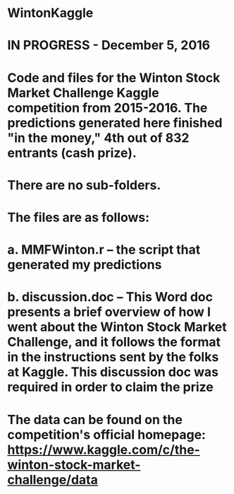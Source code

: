 # WintonKaggle
# IN PROGRESS - December 5, 2016
# Code and files for the Winton Stock Market Challenge Kaggle competition from 2015-2016. The predictions generated here finished "in the money," 4th out of 832 entrants (cash prize). 

# There are no sub-folders.
# 
# The files are as follows:
# a.	MMFWinton.r – the script that generated my predictions
# b.  discussion.doc – This Word doc presents a brief overview of how I went about the Winton Stock Market Challenge, and it follows the format in the instructions sent by the folks at Kaggle. This discussion doc was required in order to claim the prize

# The data can be found on the competition's official homepage: https://www.kaggle.com/c/the-winton-stock-market-challenge/data

